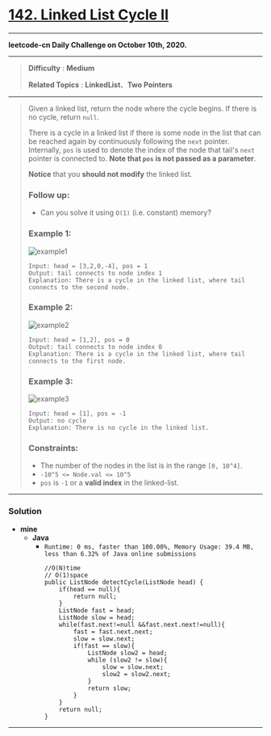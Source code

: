 # [142. Linked List Cycle II](https://leetcode.com/problems/linked-list-cycle-ii/)

---

**leetcode-cn Daily Challenge on October 10th, 2020.**

---

> **Difficulty** : **Medium**
>
> **Related Topics** : **LinkedList**、**Two Pointers**

---


> Given a linked list, return the node where the cycle begins. If there is no cycle, return `null`.
>
> There is a cycle in a linked list if there is some node in the list that can be reached again by continuously following the `next` pointer.
> Internally, `pos` is used to denote the index of the node that tail's `next` pointer is connected to. **Note that `pos` is not passed as a parameter**.
>
> **Notice** that you **should not modify** the linked list.
>
> ### Follow up:
> * Can you solve it using `O(1)` (i.e. constant) memory?
>
>
>
> ### Example 1:
> ![example1](https://assets.leetcode.com/uploads/2018/12/07/circularlinkedlist.png)
> ```
> Input: head = [3,2,0,-4], pos = 1
> Output: tail connects to node index 1
> Explanation: There is a cycle in the linked list, where tail connects to the second node.
> ```
>
>
> ### Example 2:
> ![example2](https://assets.leetcode.com/uploads/2018/12/07/circularlinkedlist_test2.png)
> ```
> Input: head = [1,2], pos = 0
> Output: tail connects to node index 0
> Explanation: There is a cycle in the linked list, where tail connects to the first node.
> ```
>
>
> ### Example 3:
> ![example3](https://assets.leetcode.com/uploads/2018/12/07/circularlinkedlist_test3.png)
> ```
> Input: head = [1], pos = -1
> Output: no cycle
> Explanation: There is no cycle in the linked list.
> ```
>
>
> ### Constraints:
> * The number of the nodes in the list is in the range `[0, 10^4]`.
> * `-10^5 <= Node.val <= 10^5`
> * `pos` is `-1` or a **valid index** in the linked-list.

---

### Solution
* **mine**
  * **Java**
    * `Runtime: 0 ms, faster than 100.00%, Memory Usage: 39.4 MB, less than 6.32% of Java online submissions`
      ```
      //O(N)time
      // O(1)space
      public ListNode detectCycle(ListNode head) {
          if(head == null){
              return null;
          }
          ListNode fast = head;
          ListNode slow = head;
          while(fast.next!=null &&fast.next.next!=null){
              fast = fast.next.next;
              slow = slow.next;
              if(fast == slow){
                  ListNode slow2 = head;
                  while (slow2 != slow){
                      slow = slow.next;
                      slow2 = slow2.next;
                  }
                  return slow;
              }
          }
          return null;
      }
      ```

---
